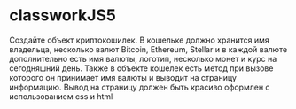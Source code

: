 # classworkJS5
Создайте объект криптокошилек. В кошельке должно хранится имя владельца, несколько валют Bitcoin, Ethereum, Stellar и в каждой валюте дополнительно есть имя валюты, логотип, несколько монет и курс на сегодняшний день. Также в объекте кошелек есть метод при вызове которого он принимает имя валюты и выводит на страницу информацию. Вывод на страницу должен быть красиво оформлен с использованием css и html
